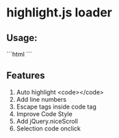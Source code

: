 # highlight.js loader

<h2>Usage:</h2>
```html
<link rel="stylesheet" href="styles/monokai_sublime.csss">
<script src="highlight.pack.js"></script>
<script src="highlightjs_loader.js"></script>
```

<h2>Features</h2>
<ol>
<li>Auto highlight &lt;code&gt;&lt;/code&gt;</li>
<li>Add line numbers</li>
<li>Escape tags inside code tag</li>
<li>Improve Code Style</li>
<li>Add jQuery.niceScroll</li>
<li>Selection code onclick</li>
</ol>

